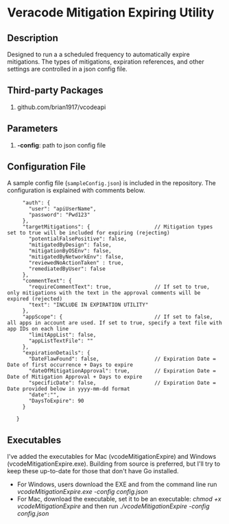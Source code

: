 # Veracode Mitigation Expiring Utility

## Description
Designed to run a a scheduled frequency to automatically expire mitigations. The types of mitigations, expiration
references, and other settings are controlled in a json config file.

## Third-party Packages
1. github.com/brian1917/vcodeapi

## Parameters
1.  **-config**: path to json config file

## Configuration File
A sample config file (`sampleConfig.json`) is included in the repository. The configuration is explained with comments below.
```{
     "auth": {
       "user": "apiUserName",
       "password": "Pwd123"
     },
     "targetMitigations": {                     // Mitigation types set to true will be included for expiring (rejecting)
       "potentialFalsePositive": false,
       "mitigatedByDesign": false,
       "mitigationByOSEnv": false,
       "mitigatedByNetworkEnv": false,
       "reviewedNoActionTaken" : true,
       "remediatedByUser": false
     },
     "commentText": {
       "requireCommentText": true,              // If set to true, only mitigations with the text in the approval comments will be expired (rejected)
       "text": "INCLUDE IN EXPIRATION UTILITY"
     },
     "appScope": {                              // If set to false, all apps in account are used. If set to true, specify a text file with app IDs on each line
       "limitAppList": false,
       "appListTextFile": ""
     },
     "expirationDetails": {
       "DateFlawFound": false,                  // Expiration Date = Date of first occurrence + Days to expire
       "dateOfMitigationApproval": true,        // Expiration Date = Date of Mitigation Approval + Days to expire
       "specificDate": false,                   // Expiration Date = Date provided below in yyyy-mm-dd format
       "date":"",
       "DaysToExpire": 90
     }

   }
 ```

## Executables
I've added the executables for Mac (vcodeMitigationExpire) and Windows (vcodeMitigationExpire.exe).
Building from source is preferred, but I'll try to keep these up-to-date for those that don't have Go installed.
* For Windows, users download the EXE and from the command line run *_vcodeMitigationExpire.exe -config config.json_*
* For Mac, download the executable, set it to be an executable: *_chmod +x vcodeMitigationExpire_* and then run *_./vcodeMitigationExpire -config config.json_*